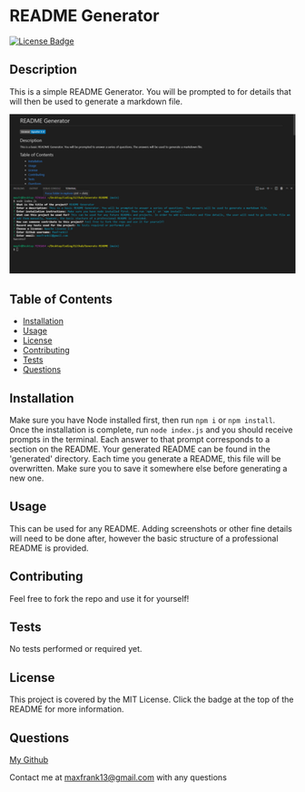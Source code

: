 
# README Generator

[![License Badge](https://img.shields.io/badge/License-MIT-yellow.svg)](https://opensource.org/licenses/MIT)

## Description

This is a simple README Generator. You will be prompted to for details that will then be used to generate a markdown file.

![Screenshot of Generator](https://github.com/MaxFrank13/Generate-README/blob/main/assets/app-photo.PNG)

## Table of Contents

- [Installation](#installation)
- [Usage](#usage)
- [License](#license)
- [Contributing](#contributing)
- [Tests](#tests)
- [Questions](#questions)

## Installation

Make sure you have Node installed first, then run `npm i` or `npm install`. Once the installation is complete, run `node index.js` and you should receive prompts in the terminal. Each answer to that prompt corresponds to a section on the README. Your generated README can be found in the 'generated' directory. Each time you generate a README, this file will be overwritten. Make sure you to save it somewhere else before generating a new one.

## Usage

This can be used for any README. Adding screenshots or other fine details will need to be done after, however the basic structure of a professional README is provided.

## Contributing

Feel free to fork the repo and use it for yourself!

## Tests

No tests performed or required yet.

## License

This project is covered by the MIT License. Click the badge at the top of the README for more information.

## Questions

[My Github](https://github.com/MaxFrank13)

Contact me at maxfrank13@gmail.com with any questions
